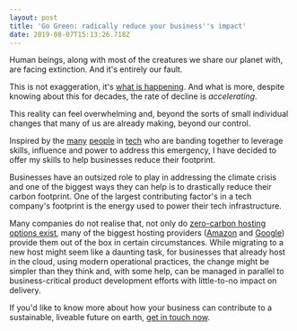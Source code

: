 ```yaml
---
layout: post
title: 'Go Green: radically reduce your business''s impact'
date: 2019-08-07T15:13:26.718Z
---
```

Human beings, along with most of the creatures we share our planet with, are facing extinction. And it's entirely our fault.

This is not exaggeration, it's [what is happening](https://twitter.com/ClimateBen/status/1104521158819528704). And what is more, despite knowing about this for decades, the rate of decline is _accelerating_.

This reality can feel overwhelming and, beyond the sorts of small individual changes that many of us are already making, beyond our control. 

Inspired by the [many](https://climateaction.tech/) [people](https://twitter.com/mrchrisadams) in [tech](https://www.thegreenwebfoundation.org/) who are banding together to leverage skills, influence and power to address this emergency, I have decided to offer my skills to help businesses reduce their footprint.

Businesses have an outsized role to play in addressing the climate crisis and one of the biggest ways they can help is to drastically reduce their carbon footprint. One of the largest contributing factor's in a tech company's footprint is the energy used to power their tech infrastructure. 

Many companies do not realise that, not only do [zero-carbon hosting options exist](https://www.thegreenwebfoundation.org/directory/), many of the biggest hosting providers ([Amazon](https://aws.amazon.com/about-aws/sustainability/) and [Google](https://cloud.google.com/sustainability/)) provide them out of the box in certain circumstances. While migrating to a new host might seem like a daunting task, for businesses that already host in the cloud, using modern operational practices, the change might be simpler than they think and, with some help, can be managed in parallel to business-critical product development efforts with little-to-no impact on delivery.

If you'd like to know more about how your business can contribute to a sustainable, liveable future on earth, [get in touch now](mailto:hello+blog@iankynnersley.co.uk).
